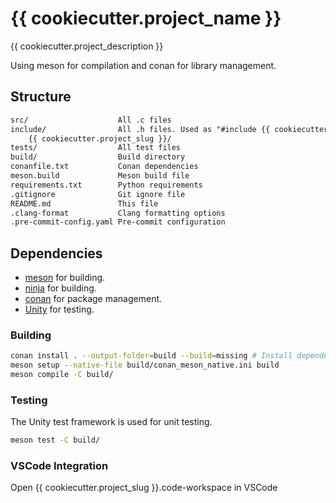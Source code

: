 # {{ cookiecutter.project_name }}

{{ cookiecutter.project_description }}

Using meson for compilation and conan for library management.

## Structure

```txt
src/                    All .c files
include/                All .h files. Used as "#include {{ cookiecutter.project_slug }}/header.h"
    {{ cookiecutter.project_slug }}/
tests/                  All test files
build/                  Build directory
conanfile.txt           Conan dependencies
meson.build             Meson build file
requirements.txt        Python requirements
.gitignore              Git ignore file
README.md               This file
.clang-format           Clang formatting options
.pre-commit-config.yaml Pre-commit configuration
```

## Dependencies

- [meson](https://mesonbuild.com/) for building.
- [ninja](https://ninja-build.org/) for building.
- [conan](https://conan.io/) for package management.
- [Unity](https://www.throwtheswitch.org/unity) for testing.

### Building

```bash
conan install . --output-folder=build --build=missing # Install dependencies
meson setup --native-file build/conan_meson_native.ini build
meson compile -C build/
```

### Testing

The Unity test framework is used for unit testing.

```bash
meson test -C build/
```

### VSCode Integration

Open {{ cookiecutter.project_slug }}.code-workspace in VSCode
